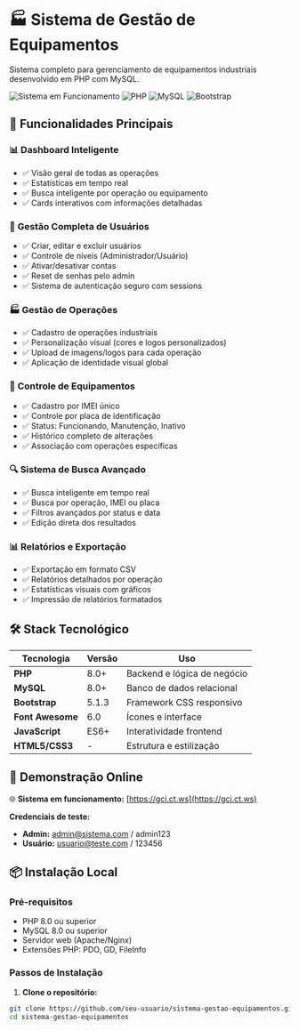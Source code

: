 # 🏭 Sistema de Gestão de Equipamentos

Sistema completo para gerenciamento de equipamentos industriais desenvolvido em PHP com MySQL.

![Sistema em Funcionamento](https://img.shields.io/badge/Status-Funcionando-brightgreen)
![PHP](https://img.shields.io/badge/PHP-8.0+-blue)
![MySQL](https://img.shields.io/badge/MySQL-8.0+-orange)
![Bootstrap](https://img.shields.io/badge/Bootstrap-5.1.3-purple)

## 🎯 **Funcionalidades Principais**

### 📊 **Dashboard Inteligente**
- ✅ Visão geral de todas as operações
- ✅ Estatísticas em tempo real
- ✅ Busca inteligente por operação ou equipamento
- ✅ Cards interativos com informações detalhadas

### 👥 **Gestão Completa de Usuários**
- ✅ Criar, editar e excluir usuários
- ✅ Controle de níveis (Administrador/Usuário)
- ✅ Ativar/desativar contas
- ✅ Reset de senhas pelo admin
- ✅ Sistema de autenticação seguro com sessions

### 🏭 **Gestão de Operações**
- ✅ Cadastro de operações industriais
- ✅ Personalização visual (cores e logos personalizados)
- ✅ Upload de imagens/logos para cada operação
- ✅ Aplicação de identidade visual global

### 📱 **Controle de Equipamentos**
- ✅ Cadastro por IMEI único
- ✅ Controle por placa de identificação
- ✅ Status: Funcionando, Manutenção, Inativo
- ✅ Histórico completo de alterações
- ✅ Associação com operações específicas

### 🔍 **Sistema de Busca Avançado**
- ✅ Busca inteligente em tempo real
- ✅ Busca por operação, IMEI ou placa
- ✅ Filtros avançados por status e data
- ✅ Edição direta dos resultados

### 📊 **Relatórios e Exportação**
- ✅ Exportação em formato CSV
- ✅ Relatórios detalhados por operação
- ✅ Estatísticas visuais com gráficos
- ✅ Impressão de relatórios formatados

## 🛠️ **Stack Tecnológico**

| Tecnologia | Versão | Uso |
|------------|--------|-----|
| **PHP** | 8.0+ | Backend e lógica de negócio |
| **MySQL** | 8.0+ | Banco de dados relacional |
| **Bootstrap** | 5.1.3 | Framework CSS responsivo |
| **Font Awesome** | 6.0 | Ícones e interface |
| **JavaScript** | ES6+ | Interatividade frontend |
| **HTML5/CSS3** | - | Estrutura e estilização |

## 🚀 **Demonstração Online**

🌐 **Sistema em funcionamento:** [https://gci.ct.ws](https://gci.ct.ws)

**Credenciais de teste:**
- **Admin:** admin@sistema.com / admin123
- **Usuário:** usuario@teste.com / 123456

## 📦 **Instalação Local**

### **Pré-requisitos**
- PHP 8.0 ou superior
- MySQL 8.0 ou superior
- Servidor web (Apache/Nginx)
- Extensões PHP: PDO, GD, FileInfo

### **Passos de Instalação**

1. **Clone o repositório:**
```bash
git clone https://github.com/seu-usuario/sistema-gestao-equipamentos.git
cd sistema-gestao-equipamentos
